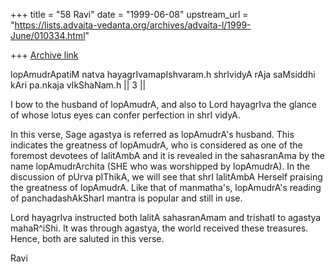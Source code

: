 +++
title = "58 Ravi"
date = "1999-06-08"
upstream_url = "https://lists.advaita-vedanta.org/archives/advaita-l/1999-June/010334.html"

+++
[Archive link](https://lists.advaita-vedanta.org/archives/advaita-l/1999-June/010334.html)

lopAmudrApatiM natva hayagrIvamapIshvaram.h
shrIvidyA rAja saMsiddhi kAri pa.nkaja vIkShaNam.h || 3 ||


I bow to the husband of lopAmudrA, and also to Lord
hayagrIva the glance of whose lotus eyes can confer
perfection in shrI vidyA.

In this verse, Sage agastya is referred as lopAmudrA's
husband. This indicates the greatness of lopAmudrA, who is
considered as one of the foremost devotees of lalitAmbA and
it is revealed in the sahasranAma by the name
lopAmudrArchita (SHE who was worshipped by lopAmudrA). In
the discussion of pUrva pIThikA, we will see that shrI
lalitAmbA Herself praising the greatness of lopAmudrA. Like
that of manmatha's, lopAmudrA's reading of panchadashAkSharI
mantra is popular and still in use.

Lord hayagrIva instructed both lalitA sahasranAmam and
trishatI to agastya mahaR^iShi. It was through agastya, the
world received these treasures. Hence, both are saluted in
this verse.


Ravi

